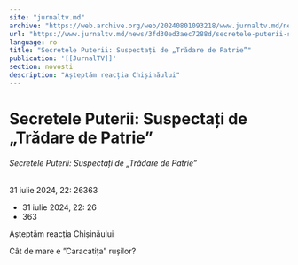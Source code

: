 ```yaml
---
site: "jurnaltv.md"
archive: "https://web.archive.org/web/20240801093218/www.jurnaltv.md/news/3fd30ed3aec7288d/secretele-puterii-suspectati-de-tradare-de-patrie.html"
url: "https://www.jurnaltv.md/news/3fd30ed3aec7288d/secretele-puterii-suspectati-de-tradare-de-patrie.html"
language: ro
title: "Secretele Puterii: Suspectați de „Trădare de Patrie”"
publication: '[[JurnalTV]]'
section: novosti
description: "Așteptăm reacția Chișinăului"
---
```


# Secretele Puterii: Suspectați de „Trădare de Patrie”

###### Secretele Puterii: Suspectați de „Trădare de Patrie”

31 iulie 2024, 22: 26363

- 31 iulie 2024, 22: 26
- 363

Așteptăm reacția Chișinăului

Cât de mare e ”Caracatița” rușilor?